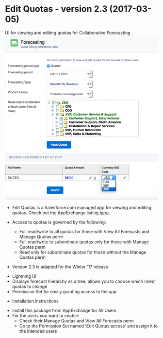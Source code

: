 Edit Quotas - version 2.3 (2017-03-05)
===========

UI for viewing and editing quotas for Collaborative Forecasting
![Screenshot](QuotaUI.png "Screenshot from Winter '17")

* Edit Quotas is a Salesforce.com managed app for viewing and editing quotas. Check out the 
  AppExchange listing [here](https://appexchange.salesforce.com/listingDetail?listingId=a0N3000000B41EqEAJ). 
  
* Access to quotas is governed by the following:
  - Full read/write to all quotas for those with View All Forecasts and 
    Manage Quotas perm
  - Full read/write to subordinate quotas only for those with Manage Quotas
    perm
  - Read only for subordinate quotas for those without the Manage Quotas perm
  
* Version 2.3 is adapted for the Winter '17 release. 
 - Lightning UI
 - Displays forecast hierarchy as a tree, allows you to choose which roles' quotas to change
 - Permission Set for easily granting access to the app

* Installation instructions
 - Install this package from AppExchange for All Users
 - For the users you want to enable:
   - Check their Manage Quotas and View All Forecasts perm
   - Go to the Permission Set named 'Edit Quotas access' and assign it to the intended users

